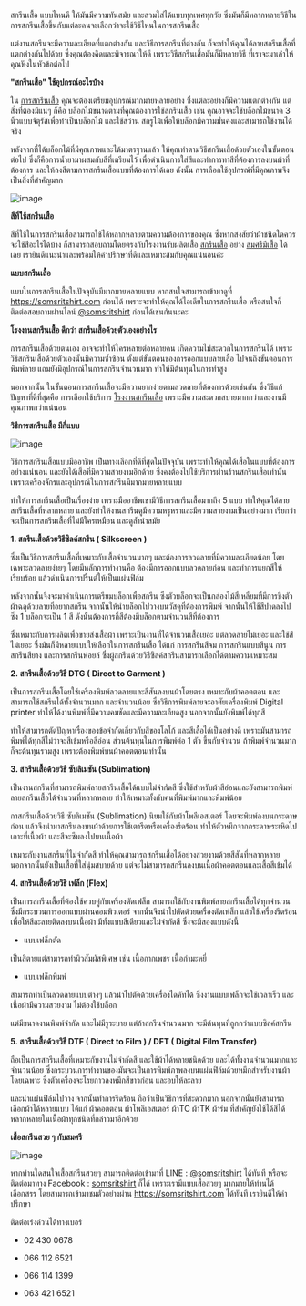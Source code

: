 สกรีนเสื้อ แบบไหนดี ให้มันมีความทันสมัย และสวมใส่ได้แบบทุกเพศทุกวัย ซึ่งมันก็มีหลากหลายวิธีในการสกรีนเสื้อขึ้นกับแต่ละคนจะเลือกว่าจะใช้วิธีไหนในการสกรีนเสื้อ

แต่งานสกรีนจะมีความละเอียดที่แตกต่างกัน และวิธีการสกรีนที่ต่างกัน ก็จะทำให้คุณได้ลายสกรีนเสื้อที่แตกต่างกันไปด้วย ซึ่งคุณต้องคิดและพิจารณาให้ดี เพราะวิธีสกรีนเสื้อมันก็มีหลายวิธี ที่เราจะมาเล่าให้คุณฟังในหัวข้อต่อไป

**"สกรีนเสื้อ" ใช้อุปกรณ์อะไรบ้าง**

ใน [การสกรีนเสื้อ](/screen-t-shirt-service) คุณจะต้องเตรียมอุปกรณ์มากมายหลายอย่าง ซึ่งแต่ละอย่างก็มีความแตกต่างกัน แต่สิ่งที่ต้องมีแน่ๆ ก็คือ บล็อกไม้ขนาดตามที่คุณต้องการใช้สกรีนเสื้อ เช่น คุณอาจจะใช้บล็อกไม้ขนาด 3 นิ้วแบบจัตุรัสเพื่อทำเป็นบล็อกไม้ และใช้สว่าน สกรูไม้เพื่อให้บล็อกมีความมั่นคงและสามารถใช้งานได้จริง

หลังจากที่ได้บล็อกไม้ที่มีคุณภาพและได้มาตรฐานแล้ว ให้คุณทำตามวิธีสกรีนเสื้อด้วยตัวเองในขั้นตอนต่อไป ซึ่งก็คือการน้ำยามาผสมกับสีที่เตรียมไว้ เพื่อดำเนินการใส่สีและทำการทาสีที่ต้องการลงบนผ้าที่ต้องการ และให้ลงสีตามการสกรีนเสื้อแบบที่ต้องการได้เลย ดังนั้น การเลือกใช้อุปกรณ์ที่มีคุณภาพจึงเป็นสิ่งที่สำคัญมาก

![image](/blog/shirt-screen-1.jpg)

**สีที่ใช้สกรีนเสื้อ**

สีที่ใช้ในการสกรีนเสื้อสามารถใช้ได้หลากหลายตามความต้องการของคุณ ซึ่งหากสงสัยว่าผ้าชนิดใดควรจะใช้สีอะไรได้บ้าง ก็สามารถสอบถามโดยตรงกับโรงงานรับผลิตเสื้อ [สกรีนเสื้อ](/screen-t-shirt-service) อย่าง [สมศรีมีเสื้อ](/) ได้เลย เรายินดีแนะนำและพร้อมให้คำปรึกษาที่ดีและเหมาะสมกับคุณแน่นอนค่ะ

**แบบสกรีนเสื้อ**

แบบในการสกรีนเสื้อในปัจจุบันมีมากมายหลายแบบ หากสนใจสามารถเข้ามาดูที่ https://somsritshirt.com ก่อนได้ เพราะจะทำให้คุณได้ไอเดียในการสกรีนเสื้อ หรือสนใจก็ติดต่อสอบถามผ่านไลน์ [@somsritshirt](https://page.line.me/diz8986o?openQrModal=true) ก่อนได้เช่นกันนะคะ

**โรงงานสกรีนเสื้อ ดีกว่า สกรีนเสื้อด้วยตัวเองอย่างไร**

การสกรีนเสื้อด้วยตนเอง อาจจะทำให้ใครหลายต่อหลายคน เกิดความไม่สะดวกในการสกรีนได้ เพราะวิธีสกรีนเสื้อด้วยตัวเองนั้นมีความซ้ำซ้อน ตั้งแต่ขั้นตอนของการออกแบบลายเสื้อ ไปจนถึงขั้นตอนการพิมพ์ลาย แถมยังมีอุปกรณ์ในการสกรีนจำนวนมาก ทำให้มีต้นทุนในการทำสูง

นอกจากนั้น ในขั้นตอนการสกรีนเสื้อจะมีความยากง่ายตามลวดลายที่ต้องการด้วยเช่นกัน ซึ่งวิธีแก้ปัญหาที่ดีที่สุดคือ การเลือกใช้บริการ [โรงงานสกรีนเสื้อ](/screen-t-shirt-service) เพราะมีความสะดวกสบายมากกว่าและงานมีคุณภาพกว่าแน่นอน

**วิธีการสกรีนเสื้อ มีกี่แบบ**

![image](/blog/shirt-screen-2.jpg)

วิธีการสกรีนเสื้อแบบมืออาชีพ เป็นทางเลือกที่ดีที่สุดในปัจจุบัน เพราะทำให้คุณได้เสื้อในแบบที่ต้องการอย่างแน่นอน และยังได้เสื้อที่มีความสวยงามอีกด้วย ซึ่งคงต้องไปใช้บริการผ่านร้านสกรีนเสื้อเท่านั้น เพราะเครื่องจักรและอุปกรณ์ในการสกรีนมีมากมายหลายแบบ

ทำให้การสกรีนเสื้อเป็นเรื่องง่าย เพราะมืออาชีพเขามีวิธีการสกรีนเสื้อมากถึง 5 แบบ ทำให้คุณได้ลายสกรีนเสื้อที่หลากหลาย และยังทำให้งานสกรีนดูมีความหรูหราและมีความสวยงามเป็นอย่างมาก เรียกว่าจะเป็นการสกรีนเสื้อที่ไม่มีใครเหมือน และดูล้ำนำสมัย

**1. สกรีนเสื้อด้วยวิธีซิลค์สกรีน ( Silkscreen )**

ซึ่งเป็นวิธีการสกรีนเสื้อที่เหมาะกับเสื้อจำนวนมากๆ และต้องการลวดลายที่มีความละเอียดน้อย โดยเฉพาะลวดลายง่ายๆ โดยมีหลักการทำงานคือ ต้องมีการออกแบบลวดลายก่อน และทำการแยกสีให้เรียบร้อย แล้วดำเนินการปริ้นต์ให้เป็นแผ่นฟิล์ม

หลังจากนั้นจึงจะมาดำเนินการเตรียมบล็อกเพื่อสกรีน ซึ่งตัวบล็อกจะเป็นกล่องไม้สี่เหลี่ยมที่มีการขึงตัวผ้าฉลุด้วยลายที่อยากสกรีน จากนั้นให้นำบล็อกไปวางบนวัสดุที่ต้องการพิมพ์ จากนั้นให้ใช้สีปาดลงไป ซึ่ง 1 บล็อกจะเป็น 1 สี ดังนั้นต้องการกี่สีต้องมีบล็อกตามจำนวนสีที่ต้องการ

ซึ่งเหมาะกับการผลิตเพื่อขายส่งเสื้อผ้า เพราะเป็นงานที่ได้จำนวนเสื้อเยอะ แต่ลวดลายไม่เยอะ และใช้สีไม่เยอะ ซึ่งมันก็มีหลายแบบให้เลือกในการสกรีนเสื้อ ได้แก่ การสกรีนสีจม การสกรีนแบบสีนูน การสกรีนสียาง และการสกรีนฟอยล์ ซึ่งผู้สกรีนด้วยวิธีซิลค์สกรีนสามารถเลือกได้ตามความเหมาะสม

**2. สกรีนเสื้อด้วยวิธี DTG ( Direct to Garment )**

เป็นการสกรีนเสื้อโดยใช้เครื่องพิมพ์ลวดลายและสีสันลงบนผ้าโดยตรง เหมาะกับผ้าคอตตอน และสามารถใช้สกรีนได้ทั้งจำนวนมาก และจำนวนน้อย ซึ่งวิธีการพิมพ์ลายจะอาศัยเครื่องพิมพ์ Digital printer ทำให้ได้งานพิมพ์ที่มีความคมชัดและมีความละเอียดสูง นอกจากนั้นยังพิมพ์ได้ทุกสี

ทำให้สามารถตัดปัญหาเรื่องของข้อจำกัดเกี่ยวกับสีของโลโก้ และสีเสื้อได้เป็นอย่างดี เพราะมันสามารถพิมพ์ได้ทุกสีไม่ว่าจะสีเข้มหรือสีอ่อน ส่วนต้นทุนในการพิมพ์ต่อ 1 ตัว ขึ้นกับจำนวน ถ้าพิมพ์จำนวนมากก็จะต้นทุนรวมสูง เพราะต้องพิมพ์บนผ้าคอตตอนเท่านั้น

**3. สกรีนเสื้อด้วยวิธี ซับลิเมชัน (Sublimation)**

เป็นงานสกรีนที่สามารถพิมพ์ลายสกรีนเสื้อได้แบบไม่จำกัดสี ซึ่งใช้สำหรับผ้าสีอ่อนและยังสามารถพิมพ์ลายสกรีนเสื้อได้จำนวนที่หลากหลาย ทำให้เหมาะทั้งกับคนที่พิมพ์มากและพิมพ์น้อย

กาสกรีนเสื้อด้วยวิธี ซับลิเมชัน (Sublimation) นิยมใช้กับผ้าโพลีเอสเตอร์ โดยจะพิมพ์ลงบนกระดาษก่อน แล้วจึงนำมาสกรีนลงบนผ้าด้วยการใช้เตารีดหรือเครื่องรีดร้อน ทำให้ตัวหมึกจากกระดาษระเหิดไปเกาะที่เนื้อผ้า และสีจะซึมลงไปบนเนื้อผ้า

เหมาะกับงานสกรีนที่ไม่จำกัดสี ทำให้คุณสามารถสกรีนเสื้อได้อย่างสวยงามด้วยสีสันที่หลากหลาย นอกจากนั้นยังเป็นเสื้อที่ใส่นุ่มสบายด้วย แต่จะไม่สามารถสกรีนลงบนเนื้อผ้าคอตตอนและเสื้อสีเข้มได้

**4. สกรีนเสื้อด้วยวิธี เฟล็ก (Flex)**

เป็นการสกรีนเสื้อที่ต้องใช้ควบคู่กับเครื่องตัดเฟล็ก สามารถใช้กับงานพิมพ์ลายสกรีนเสื้อได้ทุกจำนวน ซึ่งมีกระบวนการออกแบบผ่านคอมพิวเตอร์ จากนั้นจึงนำไปตัดด้วยเครื่องตัดเฟล็ก แล้วใช้เครื่องรีดร้อนเพื่อให้สีละลายติดลงบนเนื้อผ้า มีทั้งแบบสีเดียวและไม่จำกัดสี ซึ่งจะมีสองแบบดังนี้

- แบบเฟล็กตัด

เป็นสีตายแต่สามารถทำผิวสัมผัสพิเศษ เช่น เนื้อกากเพชร เนื้อกำมะหยี่

- แบบเฟล็กพิมพ์

สามารถทำเป็นลวดลายแบบต่างๆ แล้วนำไปตัดด้วยเครื่องไดคัทได้ ซึ่งงานแบบเฟล็กจะใช้เวลาเร็ว และเนื้อผ้ามีความสวยงาม ไม่ต้องใช้บล็อก

แต่มีขนาดงานพิมพ์จำกัด และไม่มีรูระบาย แต่ถ้าสกรีนจำนวนมาก จะมีต้นทุนที่ถูกกว่าแบบซิลค์สกรีน

**5. สกรีนเสื้อด้วยวิธี DTF ( Direct to Film ) / DFT ( Digital Film Transfer)**

ถือเป็นการสกรีนเสื้อที่เหมาะกับงานไม่จำกัดสี และใช้ผ้าได้หลายชนิดด้วย และได้ทั้งงานจำนวนมากและจำนวนน้อย ซึ่งกระบวนการทำงานของมันจะเป็นการพิมพ์ภาพลงบนแผ่นฟิล์มด้วยหมึกสำหรับงานผ้าโดยเฉพาะ ซึ่งตัวเครื่องจะโรยกาวลงหมึกสีขาวก่อน และอบให้ละลาย

และนำแผ่นฟิล์มไปวาง จากนั้นทำการรีดร้อน ถือว่าเป็นวิธีการที่สะดวกมาก นอกจากนั้นยังสามารถเลือกผ้าได้หลายแบบ ได้แก่ ผ้าคอตตอน ผ้าโพลีเอสเตอร์ ผ้าTC ผ้าTK ผ้าร่ม ที่สำคัญยังใช้ได้สีได้หลากหลายในเนื้อผ้าทุกชนิดที่กล่าวมาอีกด้วย

**เสื้อสกรีนสวย ๆ กับสมศรี**

![image](/blog/shirt-screen-3.jpg)

หากท่านใดสนใจเสื้อสกรีนสวยๆ สามารถติดต่อเข้ามาที่ LINE : [@somsritshirt](https://page.line.me/diz8986o?openQrModal=true) ได้ทันที หรือจะติดต่อมาทาง Facebook : [somsritshirt](https://www.facebook.com/somsritshirt) ก็ได้ เพราะเรามีแบบเสื้อสวยๆ มากมายให้ท่านได้เลือกสรร โดยสามารถเข้ามาชมตัวอย่างผ่าน https://somsritshirt.com ได้ทันที เรายินดีให้คำปรึกษา

ติดต่อเร่งด่วนได้ทางเบอร์

- 02 430 0678

- 066 112 6521

- 066 114 1399

- 063 421 6521
